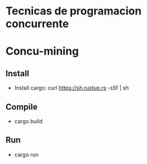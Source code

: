 # Tecnicas de programacion concurrente
# Concu-mining

## Install
 - Install cargo: curl https://sh.rustup.rs -sSf | sh

## Compile
 - cargo build

## Run
 - cargo run
